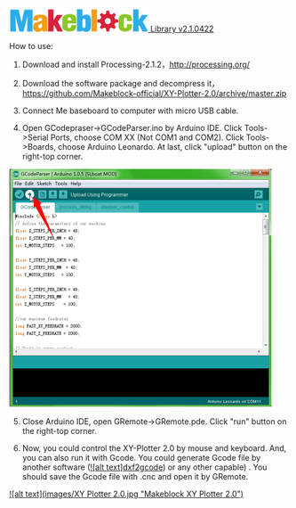 [![alt text](images/Logo.png "Makeblock Logo") Library v2.1.0422](https://www.Makeblock.cc)

How to use:

1. Download and install Processing-2.1.2，http://processing.org/ 

2. Download the software package and decompress it，https://github.com/Makeblock-official/XY-Plotter-2.0/archive/master.zip

3. Connect Me baseboard to computer with micro USB cable.

4. Open GCodepraser->GCodeParser.ino by Arduino IDE. Click Tools->Serial Ports, choose COM XX (Not COM1 and COM2). Click Tools->Boards, choose Arduino Leonardo. At last, click "upload" button on the right-top corner.

[![alt text](images/Upload.png "Upload program to Me Baseboard")](https://www.Makeblock.cc)

5. Close Arduino IDE, open GRemote->GRemote.pde. Click "run" button on the right-top corner.

6. Now, you could control the XY-Plotter 2.0 by mouse and keyboard. And, you can also run it with Gcode. You could generate Gcode file by another software ([![alt text]dxf2gcode](https://code.google.com/p/dxf2gcode/)) or any other capable) . You should save the Gcode file with .cnc and open it by GRemote.

[![alt text](images/XY Plotter 2.0.jpg "Makeblock XY Plotter 2.0")](http://www.makeblock.cc/xy-plotter-robot-kit-2-0/)
